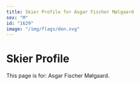 ```yaml
---
title: Skier Profile for Asgar Fischer Mølgaard
sex: "M"
id: "1629"
image: "/img/flags/den.svg" 
---
```


# Skier Profile

This page is for: Asgar Fischer Mølgaard.
    